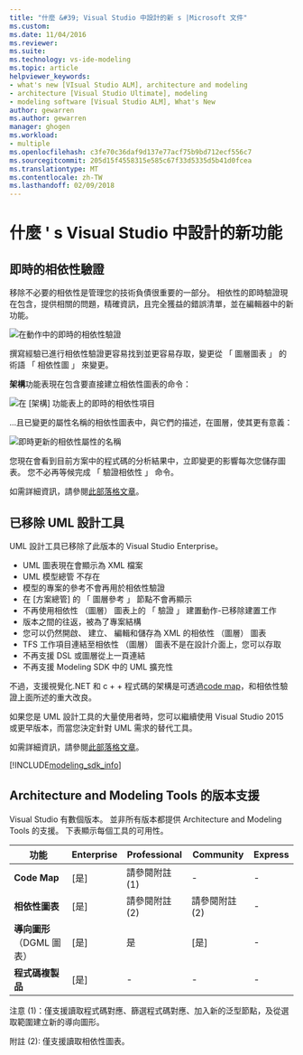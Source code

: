 ```yaml
---
title: "什麼 &#39; Visual Studio 中設計的新 s |Microsoft 文件"
ms.custom: 
ms.date: 11/04/2016
ms.reviewer: 
ms.suite: 
ms.technology: vs-ide-modeling
ms.topic: article
helpviewer_keywords:
- what's new [VIsual Studio ALM], architecture and modeling
- architecture [Visual Studio Ultimate], modeling
- modeling software [Visual Studio ALM], What's New
author: gewarren
ms.author: gewarren
manager: ghogen
ms.workload:
- multiple
ms.openlocfilehash: c3fe70c36daf9d137e77acf75b9bd712ecf556c7
ms.sourcegitcommit: 205d15f4558315e585c67f33d5335d5b41d0fcea
ms.translationtype: MT
ms.contentlocale: zh-TW
ms.lasthandoff: 02/09/2018
---
```

# <a name="what39s-new-for-design-in-visual-studio"></a>什麼 &#39; s Visual Studio 中設計的新功能

## <a name="live-dependency-validation"></a>即時的相依性驗證

移除不必要的相依性是管理您的技術負債很重要的一部分。
相依性的即時驗證現在包含，提供相關的問題，精確資訊，且完全獲益的錯誤清單，並在編輯器中的新功能。

![在動作中的即時的相依性驗證](media/dep-validation-whatsnew-01.png)

撰寫經驗已進行相依性驗證更容易找到並更容易存取，變更從 「 圖層圖表 」 的術語 「 相依性圖 」 來變更。

**架構**功能表現在包含要直接建立相依性圖表的命令：

![在 [架構] 功能表上的即時的相依性項目](media/dep-validation-whatsnew-02.png)

...且已變更的屬性名稱的相依性圖表中，與它們的描述，在圖層，使其更有意義：

![即時更新的相依性屬性的名稱](media/dep-validation-whatsnew-03.png)

您現在會看到目前方案中的程式碼的分析結果中，立即變更的影響每次您儲存圖表。 您不必再等候完成 「 驗證相依性 」 命令。

如需詳細資訊，請參閱[此部落格文章](https://blogs.msdn.microsoft.com/visualstudioalm/2016/10/07/live-architecture-dependency-validation-in-visual-studio-15-preview-5/)。 
 
## <a name="uml-designers-have-been-removed"></a>已移除 UML 設計工具

UML 設計工具已移除了此版本的 Visual Studio Enterprise。

* UML 圖表現在會顯示為 XML 檔案
* UML 模型總管 不存在
* 模型的專案的參考不會再用於相依性驗證
* 在 [方案總管] 的 「 圖層參考 」 節點不會再顯示
* 不再使用相依性 （圖層） 圖表上的 「 驗證 」 建置動作-已移除建置工作 
* 版本之間的往返，被為了專案結構
* 您可以仍然開啟、 建立、 編輯和儲存為 XML 的相依性 （圖層） 圖表
* TFS 工作項目連結至相依性 （圖層） 圖表不是在設計介面上，您可以存取
* 不再支援 DSL 或圖層從上一頁連結 
* 不再支援 Modeling SDK 中的 UML 擴充性

不過，支援視覺化.NET 和 c + + 程式碼的架構是可透過[code map](map-dependencies-across-your-solutions.md)，和相依性驗證上面所述的重大改良。

如果您是 UML 設計工具的大量使用者時，您可以繼續使用 Visual Studio 2015 或更早版本，而當您決定針對 UML 需求的替代工具。

如需詳細資訊，請參閱[此部落格文章](https://blogs.msdn.microsoft.com/visualstudioalm/2016/10/14/uml-designers-have-been-removed-layer-designer-now-supports-live-architectural-analysis/)。 

[!INCLUDE[modeling_sdk_info](includes/modeling_sdk_info.md)]

<a name="VersionSupport"></a>
##  <a name="version-support-for-architecture-and-modeling-tools"></a>Architecture and Modeling Tools 的版本支援  

Visual Studio 有數個版本。 並非所有版本都提供 Architecture and Modeling Tools 的支援。 下表顯示每個工具的可用性。  
  
|**功能**|**Enterprise**|**Professional**|**Community**|**Express**|  
|-----------------|--------------------|----------------------|-------------------|-----------------|  
|**Code Map**|[是]|請參閱附註 (1)|-|-|  
|**相依性圖表**|[是]|請參閱附註 (2)|請參閱附註 (2)|-|  
|**導向圖形**（DGML 圖表）|[是]|是|[是]|-|  
|**程式碼複製品**|[是]|-|-|-|  
  
注意 (1)：僅支援讀取程式碼對應、篩選程式碼對應、加入新的泛型節點，及從選取範圍建立新的導向圖形。

附註 (2): 僅支援讀取相依性圖表。
